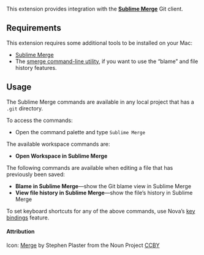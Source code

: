 This extension provides integration with the [**Sublime Merge**](https://www.sublimemerge.com) Git client.

## Requirements

This extension requires some additional tools to be installed on your Mac:

- [Sublime Merge](https://www.sublimemerge.com)
- The [smerge command-line utility](https://www.sublimemerge.com/docs/command_line), if you want to use the “blame” and file history features.

## Usage

<!--
🎈 If users will interact with your extension manually, describe those options:
-->

The Sublime Merge commands are available in any local project that has a `.git` directory.

To access the commands:

- Open the command palette and type `Sublime Merge`

The available workspace commands are:

- **Open Workspace in Sublime Merge**

The following commands are available when editing a file that has previously been saved:

- **Blame in Sublime Merge**—show the Git blame view in Sublime Merge
- **View file history in Sublime Merge**—show the file’s history in Sublime Merge

To set keyboard shortcuts for any of the above commands, use Nova’s [key bindings](https://library.panic.com/nova/preferences/#key-bindings) feature.

#### Attribution

Icon: [Merge](https://thenounproject.com/term/merge/366710) by Stephen Plaster from the Noun Project [CCBY](https://creativecommons.org/licenses/by/3.0/us/legalcode)
